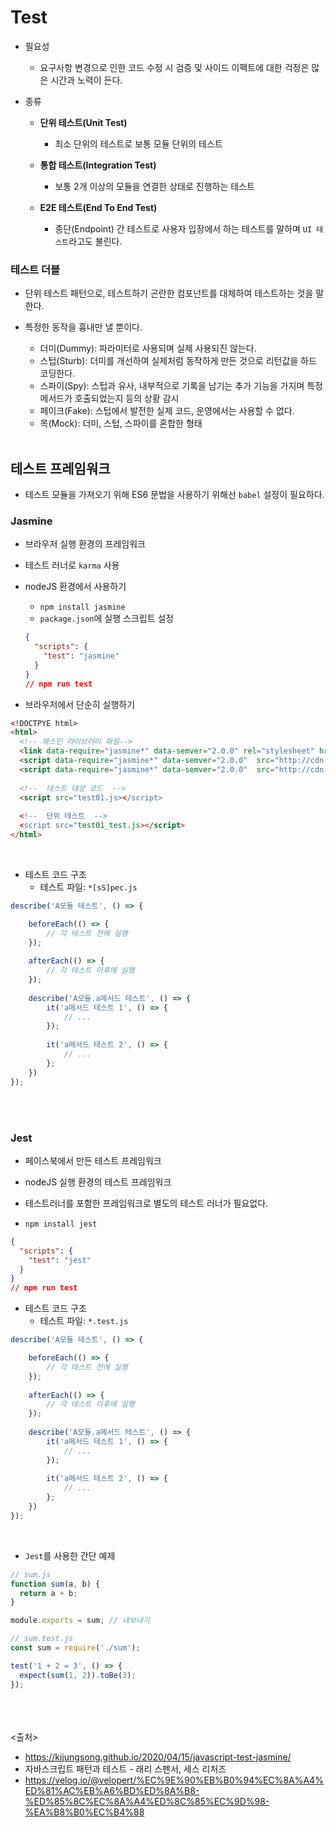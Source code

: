 # Test
- 필요성
  - 요구사항 변경으로 인한 코드 수정 시 검증 및 사이드 이펙트에 대한 걱정은 많은 시간과 노력이 든다.

- 종류
  - **단위 테스트(Unit Test)**
    - 최소 단위의 테스트로 보통 모듈 단위의 테스트

  - **통합 테스트(Integration Test)**
    - 보통 2개 이상의 모듈을 연결한 상태로 진행하는 테스트

  - **E2E 테스트(End To End Test)**
    - 종단(Endpoint) 간 테스트로 사용자 입장에서 하는 테스트를 말하며 `UI 테스트`라고도 불린다.
  
### 테스트 더블
  - 단위 테스트 패턴으로, 테스트하기 곤란한 컴포넌트를 대체하여 테스트하는 것을 말한다.
  - 특정한 동작을 흉내만 낼 뿐이다.

    - 더미(Dummy): 파라미터로 사용되며 실제 사용되진 않는다.
    - 스텁(Sturb): 더미를 개선하여 실제처럼 동작하게 만든 것으로 리턴값을 하드 코딩한다.
    - 스파이(Spy): 스텁과 유사, 내부적으로 기록을 남기는 추가 기능을 가지며 특정 메서드가 호출되었는지 등의 상황 감시
    - 페이크(Fake): 스텁에서 발전한 실제 코드, 운영에서는 사용할 수 없다.
    - 목(Mock): 더미, 스텁, 스파이를 혼합한 형태
<br><br>

## 테스트 프레임워크
- 테스트 모듈을 가져오기 위해 ES6 문법을 사용하기 위해선 `babel` 설정이 필요하다.

### Jasmine
- 브라우저 실행 환경의 프레임워크
- 테스트 러너로 `karma` 사용

- nodeJS 환경에서 사용하기
  - `npm install jasmine`
  - `package.json`에 실행 스크립트 설정

  ```json
  {
    "scripts": {
      "test": "jasmine"
    }
  }
  // npm run test
  ```

- 브라우저에서 단순히 실행하기

```html
<!DOCTPYE html>
<html>
  <!-- 재스민 라이브러리 파일-->
  <link data-require="jasmine*" data-semver="2.0.0" rel="stylesheet" href="http://cdn..." />
  <script data-require="jasmine*" data-semver="2.0.0"  src="http://cdn..."></script>
  <script data-require="jasmine*" data-semver="2.0.0"  src="http://cdn..."></script>
  
  <!--  테스트 대상 코드  -->
  <script src="test01.js></script>
  
  <!--  단위 테스트  -->
  <script src="test01_test.js></script>
</html>
```

<br>

- 테스트 코드 구조
  - 테스트 파일: `*[sS]pec.js`

```js
describe('A모듈 테스트', () => {

    beforeEach(() => {
        // 각 테스트 전에 실행
    });
    
    afterEach(() => {
        // 각 테스트 이후에 실행
    });
    
    describe('A모듈.a메서드 테스트', () => {
        it('a메서드 테스트 1', () => {
            // ...
        });
    
        it('a메서드 테스트 2', () => {
            // ...
        };
    })
});
```

<br><br>

### Jest
- 페이스북에서 만든 테스트 프레임워크
- nodeJS 실행 환경의 테스트 프레임워크
- 테스트러너를 포함한 프레임워크로 별도의 테스트 러너가 필요없다.

- `npm install jest`

```json
{
  "scripts": {
    "test": "jest"
  }
}
// npm run test
```

- 테스트 코드 구조
  - 테스트 파일: `*.test.js`

```js
describe('A모듈 테스트', () => {

    beforeEach(() => {
        // 각 테스트 전에 실행
    });
    
    afterEach(() => {
        // 각 테스트 이후에 실행
    });
    
    describe('A모듈.a메서드 테스트', () => {
        it('a메서드 테스트 1', () => {
            // ...
        });
    
        it('a메서드 테스트 2', () => {
            // ...
        };
    })
});
```

<br>

- `Jest`를 사용한 간단 예제

```js
// sum.js
function sum(a, b) {
  return a + b;
}

module.exports = sum; // 내보내기
```

```js
// sum.test.js
const sum = require('./sum');

test('1 + 2 = 3', () => {
  expect(sum(1, 2)).toBe(3);
});
```


<br><br><br>
<출처>
- https://kijungsong.github.io/2020/04/15/javascript-test-jasmine/
- 자바스크립트 패턴과 테스트 - 래리 스펜서, 세스 리처즈
- https://velog.io/@velopert/%EC%9E%90%EB%B0%94%EC%8A%A4%ED%81%AC%EB%A6%BD%ED%8A%B8-%ED%85%8C%EC%8A%A4%ED%8C%85%EC%9D%98-%EA%B8%B0%EC%B4%88
